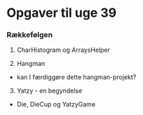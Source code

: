 # Opgaver til uge 39 
### Rækkefølgen 

1) CharHistogram og ArraysHelper

2) Hangman
- kan I færdiggøre dette hangman-projekt?

3) Yatzy - en begyndelse
- Die, DieCup og YatzyGame
